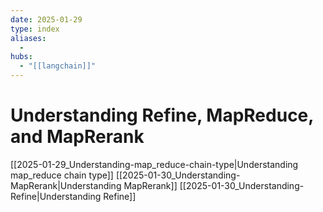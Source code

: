 ```yaml
---
date: 2025-01-29
type: index
aliases:
  -
hubs:
  - "[[langchain]]"
---
```


# Understanding Refine, MapReduce, and MapRerank

[[2025-01-29_Understanding-map_reduce-chain-type|Understanding map_reduce chain type]]
[[2025-01-30_Understanding-MapRerank|Understanding MapRerank]]
[[2025-01-30_Understanding-Refine|Understanding Refine]]
